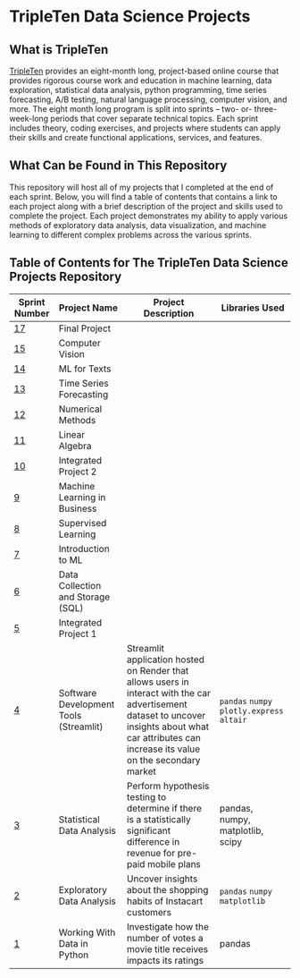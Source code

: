 # TripleTen Data Science Projects

## What is TripleTen 
[TripleTen](https://tripleten.com/data-science/) provides an eight-month long, project-based online course that provides rigorous course work and education in machine learning, data exploration, statistical data analysis, python programming, time series forecasting, A/B testing, natural language processing, computer vision, and more. The eight month long program is split into sprints – two- or- three-week-long periods that cover separate technical topics. Each sprint includes theory, coding exercises, and projects where students can apply their skills and create functional applications, services, and features. 

## What Can be Found in This Repository
This repository will host all of my projects that I completed at the end of each sprint. Below, you will find a table of contents that contains a link to each project along with a brief description of the project and skills used to complete the project. Each project demonstrates my ability to apply various methods of exploratory data analysis, data visualization, and machine learning to different complex problems across the various sprints. 

## Table of Contents for The TripleTen Data Science Projects Repository
| Sprint Number                                                                                                                                  | Project Name                           | Project Description                                                                                                                                                                                  | Libraries Used                        |
|------------------------------------------------------------------------------------------------------------------------------------------------|----------------------------------------|------------------------------------------------------------------------------------------------------------------------------------------------------------------------------------------------------|---------------------------------------|
| [17](https://github.com/brandon-levan/TripleTen-Data-Science-Projects/tree/main/Sprint%2017%20-%20Final%20Project)                             | Final Project                          |                                                                                                                                                                                                      |                                       |
| [15](https://github.com/brandon-levan/TripleTen-Data-Science-Projects/tree/main/Sprint%2015%20-%20Computer%20Vision)                           | Computer Vision                        |                                                                                                                                                                                                      |                                       |
| [14](https://github.com/brandon-levan/TripleTen-Data-Science-Projects/tree/main/Sprint%2014%20-%20ML%20for%20Texts)                            | ML for Texts                           |                                                                                                                                                                                                      |                                       |
| [13](https://github.com/brandon-levan/TripleTen-Data-Science-Projects/tree/main/Sprint%2013%20-%20Time%20Series)                               | Time Series Forecasting                |                                                                                                                                                                                                      |                                       |
| [12](https://github.com/brandon-levan/TripleTen-Data-Science-Projects/tree/main/Sprint%2012%20-%20Numerical%20Methods)                         | Numerical Methods                      |                                                                                                                                                                                                      |                                       |
| [11](https://github.com/brandon-levan/TripleTen-Data-Science-Projects/tree/main/Sprint%2011%20-%20Linear%20Algebra)                            | Linear Algebra                         |                                                                                                                                                                                                      |                                       |
| [10](https://github.com/brandon-levan/TripleTen-Data-Science-Projects/tree/main/Sprint%2010%20-%20Integrated%20Project%202)                    | Integrated Project 2                   |                                                                                                                                                                                                      |                                       |
| [9](https://github.com/brandon-levan/TripleTen-Data-Science-Projects/tree/main/Sprint%2009%20-%20Machine%20Learning%20in%20Business)           | Machine Learning in Business           |                                                                                                                                                                                                      |                                       |
| [8](https://github.com/brandon-levan/TripleTen-Data-Science-Projects/tree/main/Sprint%2008%20-%20Surpervised%20Learning)                       | Supervised Learning                    |                                                                                                                                                                                                      |                                       |
| [7](https://github.com/brandon-levan/TripleTen-Data-Science-Projects/tree/main/Sprint%2007%20-%20Introduction%20to%20ML)                       | Introduction to ML                     |                                                                                                                                                                                                      |                                       |
| [6](https://github.com/brandon-levan/TripleTen-Data-Science-Projects/tree/main/Sprint%2006%20-%20Data%20Collection%20and%20Storage%20(SQL))    | Data Collection and Storage (SQL)      |                                                                                                                                                                                                      |                                       |
| [5](https://github.com/brandon-levan/TripleTen-Data-Science-Projects/tree/main/Sprint%2005%20-%20Integrated%20Project%201)                     | Integrated Project 1                   |                                                                                                                                                                                                      |                                       |
| [4](https://github.com/brandon-levan/TripleTen-Data-Science-Projects/tree/main/Sprint%2004%20-%20Software%20Development%20Tools%20(Streamlit)) | Software Development Tools (Streamlit) | Streamlit application hosted on Render that allows users in interact with the car advertisement dataset to uncover insights about what car attributes can increase its value on the secondary market | `pandas` `numpy` `plotly.express` `altair` |
| [3](https://github.com/brandon-levan/TripleTen-Data-Science-Projects/tree/main/Sprint%2003%20-%20Statistical%20Data%20Analysis)                | Statistical Data Analysis              | Perform hypothesis testing to determine if there is a statistically significant difference in revenue for pre-paid mobile plans                                                                      | pandas, numpy, matplotlib, scipy      |
| [2](https://github.com/brandon-levan/TripleTen-Data-Science-Projects/tree/main/Sprint%2002%20-%20Exploratory%20Data%20Analysis%20(EDA))        | Exploratory Data Analysis              | Uncover insights about the shopping habits of Instacart customers                                                                                                                                    | `pandas` `numpy` `matplotlib`           |
| [1](https://github.com/brandon-levan/TripleTen-Data-Science-Projects/tree/main/Sprint%2001%20-%20Working%20With%20Data%20in%20Python)          | Working With Data in Python            | Investigate how the number of votes a movie title receives impacts its ratings                                                                                                                       | pandas                                |
